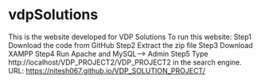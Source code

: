 # vdpSolutions
This is the website developed for VDP Solutions 
To run this website:
Step1 Download the code from GitHub
Step2 Extract the zip file
Step3 Download XAMPP
Step4 Run Apache and MySQL--> Admin
Step5 Type http://localhost/VDP_PROJECT2/VDP_PROJECT2 in the search engine.
URL: https://nitesh067.github.io/VDP_SOLUTION_PROJECT/
